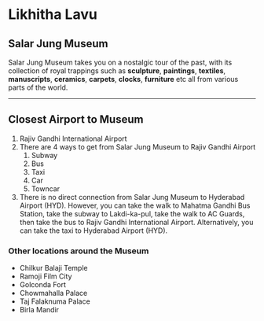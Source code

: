 # Likhitha Lavu

## Salar Jung Museum
Salar Jung Museum takes you on a nostalgic tour of the past, with its collection of royal trappings such as **sculpture**, **paintings**, **textiles**, **manuscripts**, **ceramics**, **carpets**, **clocks**, **furniture** etc all from various parts of the world.
***
## Closest Airport to Museum
1. Rajiv Gandhi International Airport
2. There are 4 ways to get from Salar Jung Museum to Rajiv Gandhi Airport
    1. Subway
    2. Bus 
    3. Taxi 
    4. Car
    5. Towncar
3. There is no direct connection from Salar Jung Museum to Hyderabad Airport (HYD). However, you can take the walk to Mahatma Gandhi Bus Station, take the subway to Lakdi-ka-pul, take the walk to AC Guards, then take the bus to Rajiv Gandhi International Airport. Alternatively, you can take the taxi to Hyderabad Airport (HYD).

### Other locations around the Museum 
- Chilkur Balaji Temple
- Ramoji Film City
- Golconda Fort
- Chowmahalla Palace
- Taj Falaknuma Palace
- Birla Mandir





